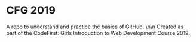 # CFG 2019

A repo to understand and practice the basics of GitHub. 
\n\n Created as part of the CodeFirst: Girls Introduction to Web Development Course 2019.
